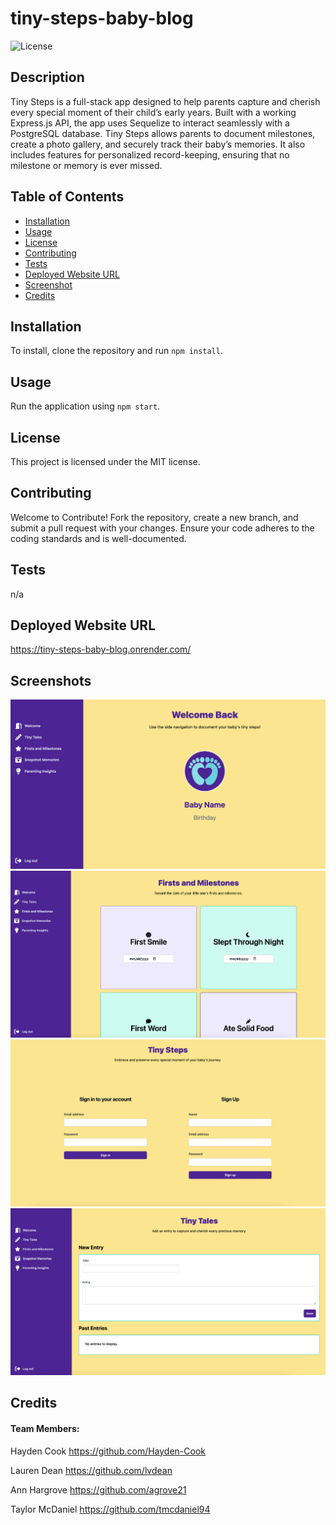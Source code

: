 # tiny-steps-baby-blog
![License](https://img.shields.io/badge/license-MIT-blue.svg)

## Description
Tiny Steps is a full-stack app designed to help parents capture and cherish every special moment of their child’s early years. Built with a working Express.js API, the app uses Sequelize to interact seamlessly with a PostgreSQL database. Tiny Steps allows parents to document milestones, create a photo gallery, and securely track their baby’s memories. It also includes features for personalized record-keeping, ensuring that no milestone or memory is ever missed.

## Table of Contents
- [Installation](#installation)
- [Usage](#usage)
- [License](#license)
- [Contributing](#contributing)
- [Tests](#tests)
- [Deployed Website URL](#deployed-website-url)
- [Screenshot](#screenshot)
- [Credits](#credits)

## Installation
To install, clone the repository and run `npm install`.

## Usage
Run the application using `npm start`.

## License
This project is licensed under the MIT license.

## Contributing
Welcome to Contribute! Fork the repository, create a new branch, and submit a pull request with your changes. Ensure your code adheres to the coding standards and is well-documented.

## Tests
n/a

## Deployed Website URL
https://tiny-steps-baby-blog.onrender.com/

## Screenshots
<!-- ### File Structure -->
<!-- <img src="assets/file structure.png" width="800px"> -->
![Home Page](/develop/images/home.png)
![Milestones](/develop/images/milestones.png)
![Sign in](/develop/images/signin.png)
![Tiny Tales](/develop/images/tinytales.png)

## Credits
#### Team Members:

Hayden Cook
https://github.com/Hayden-Cook

Lauren Dean
https://github.com/lvdean

Ann Hargrove
https://github.com/agrove21

Taylor McDaniel
https://github.com/tmcdaniel94
